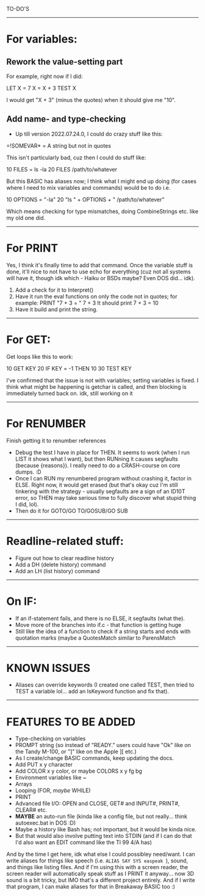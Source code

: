TO-DO'S

--------------------------------------------------------------------------------

# For variables:

## Rework the value-setting part

For example, right now if I did:

LET X = 7
X = X + 3
TEST X

I would get "X + 3" (minus the quotes) when it should give me "10".

## Add name- and type-checking

* Up till version 2022.07.24.0, I could do crazy stuff like this:

=!SOMEVAR* = A string but not in quotes

This isn't particularly bad, cuz then I could do stuff like:

10 FILES = ls -la
20 FILES /path/to/whatever

But this BASIC has aliases now; I think what I might end up doing (for cases where I need to mix variables and commands) would be to do i.e.

10 OPTIONS = "-la"
20 "ls " + OPTIONS + " /path/to/whatever"

Which means checking for type mismatches, doing CombineStrings etc. like my old one did.

--------------------------------------------------------------------------------

# For PRINT

Yes, I think it's finally time to add that command.  Once the variable stuff is done, it'll nice to not have to use echo for everything (cuz not all systems will have it, though idk which - Haiku or BSDs maybe?  Even DOS did... idk).

1. Add a check for it to Interpret()
2. Have it run the eval functions on only the code not in quotes; for example:
	PRINT "7 + 3 = " 7 + 3
	It should print 7 + 3 = 10
3. Have it build and print the string.

--------------------------------------------------------------------------------

# For GET:

Get loops like this to work:

10 GET KEY
20 IF KEY = -1 THEN 10
30 TEST KEY

I've confirmed that the issue is not with variables; setting variables is fixed.  I think what might be happening is getchar is called, and then blocking is immediately turned back on.  idk, still working on it

--------------------------------------------------------------------------------

# For RENUMBER

Finish getting it to renumber references

* Debug the test I have in place for THEN.  It seems to work (when I run LIST it shows what I want), but then RUNning it causes segfaults (because {reasons}).  I really need to do a CRASH-course on core dumps. :D
* Once I can RUN my renumbered program without crashing it, factor in ELSE.  Right now, it would get erased (but that's okay cuz I'm still tinkering with the strategy - usually segfaults are a sign of an ID10T error, so THEN may take serious time to fully discover what stupid thing I did, lol).
* Then do it for GOTO/GO TO/GOSUB/GO SUB

--------------------------------------------------------------------------------

# Readline-related stuff:

* Figure out how to clear readline history
* Add a DH (delete history) command
* Add an LH (list history) command

--------------------------------------------------------------------------------

# On IF:

* If an if-statement fails, and there is no ELSE, it segfaults (what the).
* Move more of the branches into if.c - that function is getting huge
* Still like the idea of a function to check if a string starts and ends with quotation marks (maybe a QuotesMatch similar to ParensMatch


--------------------------------------------------------------------------------

# KNOWN ISSUES

* Aliases can override keywords (I created one called TEST, then tried to TEST a variable lol... add an IsKeyword function and fix that).


-----------------------------------------------------------------------------------------------

# FEATURES TO BE ADDED

* Type-checking on variables
* PROMPT string (so instead of "READY." users could have "Ok" like on the Tandy M-100, or "]" like on the Apple ][ etc.)
* As I create/change BASIC commands, keep updating the docs.
* Add PUT x y character
* Add COLOR x y color, or maybe COLORS x y fg bg
* Environment variables like ~
* Arrays
* Looping (FOR, _maybe_ WHILE)
* PRINT
* Advanced file I/O: OPEN and CLOSE, GET# and INPUT#, PRINT#, CLEAR# etc.
* __MAYBE__ an auto-run file (kinda like a config file, but not really... think autoexec.bat in DOS :D)
* Maybe a history like Bash has; not important, but it would be kinda nice.
* But that would also involve putting text into STDIN (and if I can do that I'd also want an EDIT command like the TI 99 4/A has)

And by the time I get here, idk what else I could possibley need/want.  I can write aliases for things like speech (i.e. `ALIAS SAY SYS easpeak `), sound, and things like listing files.  And if I'm using this with a screen reader, the screen reader will automatically speak stuff as I PRINT it anyway... now 3D sound is a bit tricky, but IMO that's a different project entirely.  And if I write that program, I can make aliases for that in Breakaway BASIC too :)
